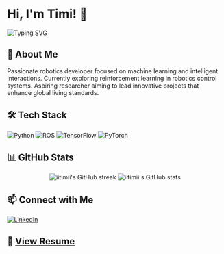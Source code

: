 # Hi, I'm Timi! 👋 

<img src="https://readme-typing-svg.herokuapp.com?font=Fira+Code&pause=1000&color=2986cc&width=435&lines=Robotics+Developer;AI+Enthusiast;Reinforcement+Learning" alt="Typing SVG" />

## 🤖 About Me

Passionate robotics developer focused on machine learning and intelligent interactions. Currently exploring reinforcement learning in robotics control systems. Aspiring researcher aiming to lead innovative projects that enhance global living standards.

## 🛠️ Tech Stack

![Python](https://img.shields.io/badge/-Python-black?style=flat-square&logo=Python)
![ROS](https://img.shields.io/badge/-ROS-22314E?style=flat-square&logo=ROS)
![TensorFlow](https://img.shields.io/badge/-TensorFlow-black?style=flat-square&logo=TensorFlow)
![PyTorch](https://img.shields.io/badge/-PyTorch-EE4C2C?style=flat-square&logo=PyTorch&logoColor=white)

## 📊 GitHub Stats

<p align="center">
  <img src="https://github-readme-streak-stats.herokuapp.com/?user=iitimii&theme=tokyonight" alt="iitimii's GitHub streak"/>
  <img src="https://github-readme-stats.vercel.app/api?username=iitimii&show_icons=true&theme=tokyonight" alt="iitimii's GitHub stats"/>
</p>

## 📫 Connect with Me

[![LinkedIn](https://img.shields.io/badge/-LinkedIn-0077B5?style=flat-square&logo=Linkedin&logoColor=white)](https://www.linkedin.com/in/timi-owolabi/)

## 📄 [View Resume](https://drive.google.com/file/d/1kHch-R7y0HAxl73Fhi4Gux988tthxH0A/view?usp=sharing)

